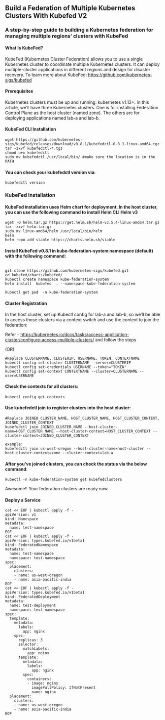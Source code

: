 ## Build a Federation of Multiple Kubernetes Clusters With Kubefed V2

### A step-by-step guide to building a Kubernetes federation for managing multiple regions’ clusters with KubeFed

#### What Is KubeFed?
KubeFed (Kubernetes Cluster Federation) allows you to use a single Kubernetes cluster to coordinate multiple Kubernetes clusters. It can deploy multiple-cluster applications in different regions and design for disaster recovery.
To learn more about KubeFed: https://github.com/kubernetes-sigs/kubefed

#### Prerequisites
Kubernetes clusters must be up and running: kubernetes v1.13+.
In this article, we’ll have three Kubernetes clusters. One is for installing Federation Control Plane as the host cluster (named zone). The others are for deploying applications named lab-a and lab-b.

#### KubeFed CLI Installation
```
wget https://github.com/kubernetes-sigs/kubefed/releases/download/v0.8.1/kubefedctl-0.8.1-linux-amd64.tgz
tar -zxvf kubefedctl-*.tgz
chmod u+x kubefedctl
sudo mv kubefedctl /usr/local/bin/ #make sure the location is in the PATH
```
#### You can check your kubefedctl version via:
```
kubefedctl version
```
### KubeFed Installation
#### KubeFed installation uses Helm chart for deployment. In the host cluster, you can use the following command to install Helm CLI Helm v3
```
wget -O helm.tar.gz https://get.helm.sh/helm-v3.5.4-linux-amd64.tar.gz
tar -zxvf helm.tar.gz
sudo mv linux-amd64/helm /usr/local/bin/helm
helm
helm repo add stable https://charts.helm.sh/stable
```
#### Install KubeFed v0.8.1 in kube-federation-system namespace (default) with the following command:
```

git clone https://github.com/kubernetes-sigs/kubefed.git
cd kubefed/charts/kubefed/
kubectl create namespace kube-federation-system
helm install  kubefed  . --namespace kube-federation-system

kubectl get pod  -n kube-federation-system
```
#### Cluster Registration

In the host cluster, set up Kubectl config for lab-a and lab-b, so we’ll be able to access those clusters via a context switch and use the context to join the federation:

Refer - https://kubernetes.io/docs/tasks/access-application-cluster/configure-access-multiple-clusters/ and follow the steps 

(OR)

```
#Replace CLUSTERNAME, CLUSTERIP, USERNAME, TOKEN, CONTEXTNAME
kubectl config set-cluster CLUSTERNAME --server=CLUSTERIP
kubectl config set-credentials USERNAME --token="TOKEN"
kubectl config set-context CONTEXTNAME --cluster=CLUSTERNAME --user=USERNAME
```
#### Check the contexts for all clusters:
```
kubectl config get-contexts
```
#### Use kubefedctl join to register clusters into the host cluster:
```
#Replace JOINED_CLUSTER_NAME, HOST_CLUSTER_NAME, HOST_CLUSTER_CONTEXT, JOINED_CLUSTER_CONTEXT
kubefedctl join JOINED_CLUSTER_NAME --host-cluster-name=HOST_CLUSTER_NAME --host-cluster-context=HOST_CLUSTER_CONTEXT --cluster-context=JOINED_CLUSTER_CONTEXT

example:
kubefedctl join us-west-oregon --host-cluster-name=host-cluster --host-cluster-context=zone --cluster-context=lab-a
```
#### After you’ve joined clusters, you can check the status via the below command:
```
kubectl -n kube-federation-system get kubefedclusters
```

Awesome!! Your federation clusters are ready now.

#### Deploy a Service
```
cat << EOF | kubectl apply -f -
apiVersion: v1
kind: Namespace
metadata:
  name: test-namespace
EOF
cat << EOF | kubectl apply -f -
apiVersion: types.kubefed.io/v1beta1
kind: FederatedNamespace
metadata:
  name: test-namespace
  namespace: test-namespace
spec:
  placement:
    clusters:
    - name: us-west-oregon
    - name: asia-pacific-india
EOF
cat << EOF | kubectl apply -f -
apiVersion: types.kubefed.io/v1beta1
kind: FederatedDeployment
metadata:
  name: test-deployment
  namespace: test-namespace
spec:
  template:
    metadata:
      labels:
        app: nginx
    spec:
      replicas: 3
      selector:
        matchLabels:
          app: nginx
      template:
        metadata:
          labels:
            app: nginx
        spec:
          containers:
          - image: nginx
            imagePullPolicy: IfNotPresent
            name: nginx
  placement:
    clusters:
    - name: us-west-oregon
    - name: asia-pacific-india
EOF
```
